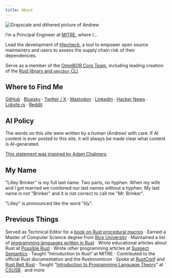 ```yaml
---
title: About
---
```


<img src="/image/andrew.png" alt="Grayscale and dithered picture of Andrew" class="max-w-36 md:max-w-48 rotate-3 shadow-xl rounded-md inline float-right ml-10 mb-10 -top-10 relative">

I&rsquo;m a Principal Engineer at [MITRE][mitre], where I&hellip;

Lead the development of [Hipcheck][hipcheck], a tool to empower open source
maintainers and users to assess the supply chain risk of their dependencies.

Serve as a member of the [OmniBOR Core Team][omnibor], including leading
creation of the [Rust library and `omnibor` CLI][omnibor-rs].

## Where to Find Me

[GitHub] &middot; [Bluesky] &middot; [Twitter / X] &middot; [Mastodon] &middot;
[LinkedIn] &middot; [Hacker News] &middot; [Lobste.rs] &middot; [Reddit]

[GitHub]: https://github.com/alilleybrinker
[Bluesky]: https://bsky.app/profile/alilleybrinker.com
[Twitter / X]: https://x.com/alilleybrinker
[Mastodon]: https://hachyderm.io/@alilleybrinker
[LinkedIn]: https://www.linkedin.com/in/alilleybrinker
[Hacker News]: https://news.ycombinator.com/user?id=alilleybrinker
[Lobste.rs]: https://lobste.rs/~alilleybrinker
[Reddit]: https://www.reddit.com/user/alilleybrinker/

## AI Policy

The words on this site were written by a human (Andrew) with care.
If AI content _is_ ever posted to this site, it will always be made
clear what content is AI-generated.

[This statement was inspired by Adam Chalmers](https://hachyderm.io/@alilleybrinker/113075373305316141).

## My Name

"Lilley Brinker" is my full last name. Two parts, no hyphen. When my wife and I
got married we combined our last names without a hyphen. My last name is not
"Brinker" and it is not correct to call me "Mr. Brinker".

"Lilley" is pronounced like the word "lily".

## Previous Things

Served&nbsp;as Technical Editor for a [book on Rust procedural macros][rust-macros]
&middot; Earned&nbsp;a Master of Computer Science degree from [Rice University][rice]
&middot; Maintained&nbsp;a list of [programming languages written in Rust][langs-in-rust]
&middot; Wrote&nbsp;educational articles about Rust at [Possible Rust][possible-rust]
&middot; Wrote&nbsp;_other_ programming articles at [Suspect Semantics][suspect-semantics]
&middot; Taught&nbsp;&ldquo;Introduction to Rust&ldquo; at MITRE
&middot; Contributed&nbsp;to the official Rust documentation and the Rustonomicon
&middot; Spoke&nbsp;at [RustConf][rustconf] and [Rust Belt Rust][rust-belt-rust]
&middot; Taught&nbsp;&ldquo;[Introduction to Programming Language Theory][prog-langs]&rdquo; at [CSUSB][csusb]
&middot; and&nbsp;more

[mitre]: https://www.mitre.org
[omnibor]: https://omnibor.io
[omnibor-rs]: https://github.com/omnibor/omnibor-rs
[hipcheck]: https://github.com/mitre/hipcheck
[possible-rust]: https://possiblerust.com
[suspect-semantics]: https://github.com/alilleybrinker/suspectsemantics
[rust-macros]: https://www.manning.com/books/write-powerful-rust-macros
[langs-in-rust]: https://github.com/alilleybrinker/langs-in-rust
[prog-langs]: https://github.com/alilleybrinker/programming-languages-course
[csusb]: https://cse.csusb.edu "California State University, San Bernardino School of Computer Science and Engineering"
[rice]: https://csweb.rice.edu/
[rustconf]: https://www.youtube.com/watch?v=0PhfaFkzdBA
[rust-belt-rust]: https://www.youtube.com/watch?v=Wz2oFEDwiOk
